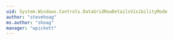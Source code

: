```yaml
---
uid: System.Windows.Controls.DataGridRowDetailsVisibilityMode
author: "stevehoag"
ms.author: "shoag"
manager: "wpickett"
---
```

